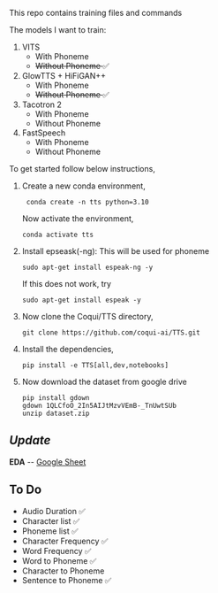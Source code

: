 This repo contains training files and commands

The models I want to train:

<ol>
<li> VITS 
    <ul>
    <li> With Phoneme </li>
    <li> <strike> Without Phoneme </strike> ✅ </li>
    </ul>
</li>
<li> GlowTTS + HiFiGAN++ 
    <ul>
    <li> With Phoneme </li>
    <li> <strike> Without Phoneme </strike> ✅ </li>
    </ul>
</li>
<li> Tacotron 2 
    <ul>
    <li> With Phoneme </li>
    <li> Without Phoneme </li>
    </ul>
</li>
<li> FastSpeech
    <ul>
    <li> With Phoneme </li>
    <li> Without Phoneme </li>
    </ul>
</li>
</ol>

To get started follow below instructions,

1. Create a new conda environment, <br>
   ```
    conda create -n tts python=3.10
   ``` 
    Now activate the environment, <br>
    ```
   conda activate tts
    ```

3. Install epseask(-ng): This will be used for phoneme <br>
   ```
   sudo apt-get install espeak-ng -y
   ```
    If this does not work, try <br>
   ```
   sudo apt-get install espeak -y
   ```

5. Now clone the Coqui/TTS directory, <br>
    ```
   git clone https://github.com/coqui-ai/TTS.git
    ```

7. Install the dependencies, <br>
    ```
   pip install -e TTS[all,dev,notebooks]
    ```

9. Now download the dataset from google drive <br>
    ```
    pip install gdown
    gdown 1QLCfoO_2In5AIJtMzvVEmB-_TnUwtSUb
    unzip dataset.zip
    ```


<h2> <i>Update</i> </h2>

**EDA** -- [Google Sheet](https://docs.google.com/spreadsheets/d/1dEBrH9h0dPXl7ePmS5y18KAhokVU37q9J8Y9ZT6g15w/edit#gid=1353322539)

<h2>To Do</h2>
<ul>
<li>Audio Duration ✅</li>
<li>Character list ✅</li>
<li>Phoneme list ✅</li>
<li>Character Frequency ✅</li>
<li>Word Frequency ✅</li>
<li>Word to Phoneme ✅</li>
<li>Character to Phoneme</li>
<li>Sentence to Phoneme ✅</li>
</ol>